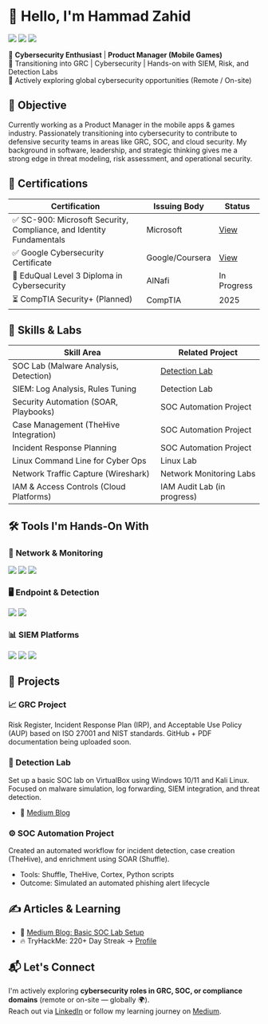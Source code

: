 # 👋 Hello, I'm **Hammad Zahid**

<a href="https://www.linkedin.com/in/hammad-zahid/"><img src="https://img.shields.io/badge/-LinkedIn-0072b1?style=flat-square&logo=linkedin&logoColor=white"/></a>
<a href="https://medium.com/@hammad-zahid"><img src="https://img.shields.io/badge/-Medium-000000?style=flat-square&logo=medium&logoColor=white"/></a>
<a href="https://tryhackme.com/p/hammadzahid"><img src="https://img.shields.io/badge/TryHackMe-220+_Day_Streak-green?style=flat-square&logo=tryhackme&logoColor=white"/></a>

🎯 **Cybersecurity Enthusiast** | **Product Manager (Mobile Games)**  
🔐 Transitioning into GRC | Cybersecurity | Hands-on with SIEM, Risk, and Detection Labs  
📍 Actively exploring global cybersecurity opportunities (Remote / On-site)



## 🎯 Objective

Currently working as a Product Manager in the mobile apps & games industry. Passionately transitioning into cybersecurity to contribute to defensive security teams in areas like GRC, SOC, and cloud security. My background in software, leadership, and strategic thinking gives me a strong edge in threat modeling, risk assessment, and operational security.

## 📜 Certifications

| Certification | Issuing Body | Status |
|---------------|--------------|--------|
| ✅ SC-900: Microsoft Security, Compliance, and Identity Fundamentals | Microsoft | [View](https://learn.microsoft.com/en-us/credentials/certifications/exams/sc-900/) |
| ✅ Google Cybersecurity Certificate | Google/Coursera | [View](https://www.coursera.org/professional-certificates/google-cybersecurity) |
| 🎯 EduQual Level 3 Diploma in Cybersecurity | AlNafi | In Progress |
| ⏳ CompTIA Security+ (Planned) | CompTIA | 2025 |


## 🧠 Skills & Labs

| Skill Area                               | Related Project |
|------------------------------------------|-----------------|
| SOC Lab (Malware Analysis, Detection)    | [Detection Lab](https://medium.com/@hammad-zahid/basic-soc-lab-setup-on-virtualbox-win10-11-kali-linux-0723f55ae99f) |
| SIEM: Log Analysis, Rules Tuning         | Detection Lab |
| Security Automation (SOAR, Playbooks)    | SOC Automation Project |
| Case Management (TheHive Integration)    | SOC Automation Project |
| Incident Response Planning               | SOC Automation Project |
| Linux Command Line for Cyber Ops         | Linux Lab |
| Network Traffic Capture (Wireshark)      | Network Monitoring Labs |
| IAM & Access Controls (Cloud Platforms)  | IAM Audit Lab (in progress) |



## 🛠️ Tools I'm Hands-On With

### 🔗 **Network & Monitoring**
<img src="https://img.shields.io/badge/-Wireshark-1679A7?&style=for-the-badge&logo=Wireshark&logoColor=white" />
<img src="https://img.shields.io/badge/-Suricata-EF3B2D?&style=for-the-badge&logo=Suricata&logoColor=white" />
<img src="https://img.shields.io/badge/-Zeek-777BB4?&style=for-the-badge&logo=Zeek&logoColor=white" />

### 🖥️ **Endpoint & Detection**
<img src="https://img.shields.io/badge/-Microsoft_Defender_for_Endpoint-00A4EF?&style=for-the-badge&logo=Microsoft&logoColor=white" />
<img src="https://img.shields.io/badge/-Velociraptor-4B275F?&style=for-the-badge&logo=Velociraptor&logoColor=white" />

### 📊 **SIEM Platforms**
<img src="https://img.shields.io/badge/-Microsoft_Sentinel-0078D4?&style=for-the-badge&logo=Microsoft&logoColor=white" />
<img src="https://img.shields.io/badge/-Splunk-000000?&style=for-the-badge&logo=Splunk&logoColor=white" />
<img src="https://img.shields.io/badge/-Elastic-005571?&style=for-the-badge&logo=Elastic&logoColor=white" />




## 📂 Projects

### 📈 GRC Project
Risk Register, Incident Response Plan (IRP), and Acceptable Use Policy (AUP) based on ISO 27001 and NIST standards. GitHub + PDF documentation being uploaded soon.

### 🧪 Detection Lab
Set up a basic SOC lab on VirtualBox using Windows 10/11 and Kali Linux. Focused on malware simulation, log forwarding, SIEM integration, and threat detection.
- 🔗 [Medium Blog](https://medium.com/@hammad-zahid/basic-soc-lab-setup-on-virtualbox-win10-11-kali-linux-0723f55ae99f)


### ⚙️ SOC Automation Project
Created an automated workflow for incident detection, case creation (TheHive), and enrichment using SOAR (Shuffle).
- Tools: Shuffle, TheHive, Cortex, Python scripts
- Outcome: Simulated an automated phishing alert lifecycle




## ✍️ Articles & Learning

- 🔗 [Medium Blog: Basic SOC Lab Setup](https://medium.com/@hammad-zahid/basic-soc-lab-setup-on-virtualbox-win10-11-kali-linux-0723f55ae99f)
- 🔥 TryHackMe: 220+ Day Streak → [Profile](https://tryhackme.com/p/hammadzahid)



## 📬 Let's Connect

I'm actively exploring **cybersecurity roles in GRC, SOC, or compliance domains** (remote or on-site — globally 🌍).  
Reach out via [LinkedIn](https://www.linkedin.com/in/hammad-zahid/) or follow my learning journey on [Medium](https://medium.com/@hammad-zahid).


